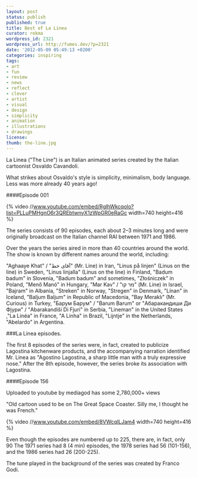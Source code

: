 ```yaml
---
layout: post
status: publish
published: true
title: Best of La Linea
curator: rokma
wordpress_id: 2321
wordpress_url: http://fumes.dev/?p=2321
date: '2012-05-09 05:49:13 +0200'
categories: inspiring
tags:
- art
- fun
- review
- news
- reflect
- clever
- artist
- visual
- design
- simplicity
- animation
- illustrations
- drawings
license:
thumb: the-line.jpg
---
```

La Linea ("The Line") is an Italian animated series created by the Italian cartoonist Osvaldo Cavandoli.

What strikes about Osvaldo's style is simplicity, minimalism, body language. Less was more already 40 years ago!  

####Episode 001

{% video //www.youtube.com/embed/RglhWkcqolo?list=PLLuPMHgnO6r3QREbtwnyX1zWpGR0eRaGc width=740 height=416 %}



The series consists of 90 episodes, each about 2&ndash;3 minutes long and were originally broadcast on the Italian channel RAI between 1971 and 1986. 

Over the years the series aired in more than 40 countries around the world.  
The show is known by different names around the world, including:

"Aghaaye Khat" / "آقای خط" (Mr. Line) in Iran, "Linus p&aring; linjen" (Linus on the line) in Sweden, "Linus linjalla" (Linus on the line) in Finland, "Badum badum" in Slovenia, "Badum badum" and sometimes, "Złośniczek" in Poland, "Menő Man&oacute;" in Hungary, "Mar Kav" / "מר קו" (Mr. Line) in Israel, "Bajram" in Albania, "Streken" in Norway, "Stregen" in Denmark, "L&iacute;nan" in Iceland, "Baljum Baljum" in Republic of Macedonia, "Bay Meraklı" (Mr. Curious) in Turkey, "Барум Барум" / "Barum Barum" or "Абаракандиши Ди Фјури" / "Abarakandi&scaron;i Di Fjuri" in Serbia, "Lineman" in the United States ,"La Lin&eacute;a" in France, "A Linha" in Brazil, "Lijntje" in the Netherlands, "Abelardo" in Argentina.

###La Linea episodes. 

The first 8 episodes of the series were, in fact, created to publicize Lagostina kitchenware products, and the accompanying narration identified Mr. Linea as "Agostino Lagostina, a sharp little man with a truly expressive nose." After the 8th episode, however, the series broke its association with Lagostina. 

####Episode 156

Uploaded to youtube by mediagod has some 2,780,000+ views

"Old cartoon used to be on The Great Space Coaster. Silly me, I thought he was French."

{% video //www.youtube.com/embed/8VWcqILJam4 width=740 height=416 %}

Even though the episodes are numbered up to 225, there are, in fact, only 90 The 1971 series had 8 (4 min) episodes, the 1978 series had 56 (101-156), and the 1986 series had 26 (200-225). 

The tune played in the background of the series was created by Franco Godi. 
